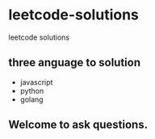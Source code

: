 # leetcode-solutions
leetcode solutions

## three anguage to solution

* javascript
* python
* golang

## Welcome to ask questions.
